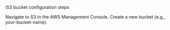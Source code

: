 iS3 bucket configuration steps

Navigate to S3 in the AWS Management Console.
Create a new bucket (e.g., your-bucket-name).
